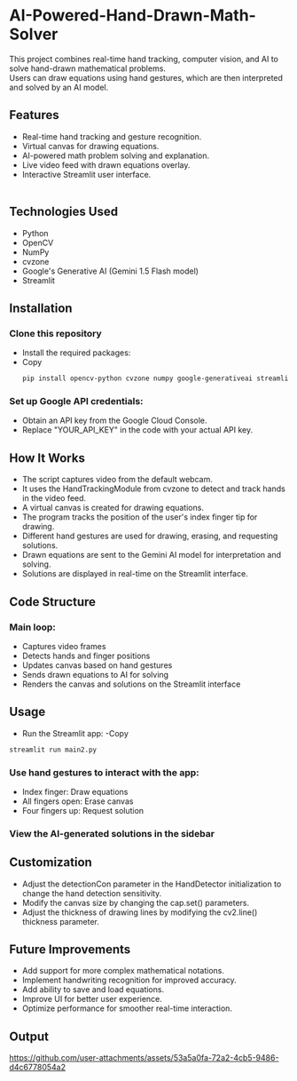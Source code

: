 # AI-Powered-Hand-Drawn-Math-Solver

This project combines real-time hand tracking, computer vision, and AI to solve hand-drawn mathematical problems.<br>
Users can draw equations using hand gestures, which are then interpreted and solved by an AI model.

## Features
  - Real-time hand tracking and gesture recognition.<br>
  - Virtual canvas for drawing equations.<br>
  - AI-powered math problem solving and explanation.<br>
  - Live video feed with drawn equations overlay.<br>
  - Interactive Streamlit user interface.<br><br>

## Technologies Used
  - Python
  - OpenCV
  - NumPy
  - cvzone
  - Google's Generative AI (Gemini 1.5 Flash model)
  - Streamlit

## Installation

### Clone this repository
- Install the required packages:
- Copy
  ```bash
  pip install opencv-python cvzone numpy google-generativeai streamlit 
  ```

### Set up Google API credentials:
- Obtain an API key from the Google Cloud Console.
- Replace "YOUR_API_KEY" in the code with your actual API key.

## How It Works

 - The script captures video from the default webcam.
 - It uses the HandTrackingModule from cvzone to detect and track hands in the video feed.
 - A virtual canvas is created for drawing equations.
 - The program tracks the position of the user's index finger tip for drawing.
 - Different hand gestures are used for drawing, erasing, and requesting solutions.
 - Drawn equations are sent to the Gemini AI model for interpretation and solving.
 - Solutions are displayed in real-time on the Streamlit interface.

## Code Structure

### Main loop:

 - Captures video frames
 - Detects hands and finger positions
 - Updates canvas based on hand gestures
 - Sends drawn equations to AI for solving
 - Renders the canvas and solutions on the Streamlit interface

## Usage

- Run the Streamlit app:
-Copy
```bash
streamlit run main2.py
```
### Use hand gestures to interact with the app:

- Index finger: Draw equations
- All fingers open: Erase canvas
- Four fingers up: Request solution

### View the AI-generated solutions in the sidebar

## Customization

 - Adjust the detectionCon parameter in the HandDetector initialization to change the hand detection sensitivity.
 - Modify the canvas size by changing the cap.set() parameters.
 - Adjust the thickness of drawing lines by modifying the cv2.line() thickness parameter.

## Future Improvements

 - Add support for more complex mathematical notations.
 - Implement handwriting recognition for improved accuracy.
 - Add ability to save and load equations.
 - Improve UI for better user experience.
 - Optimize performance for smoother real-time interaction.

## Output

https://github.com/user-attachments/assets/53a5a0fa-72a2-4cb5-9486-d4c6778054a2

